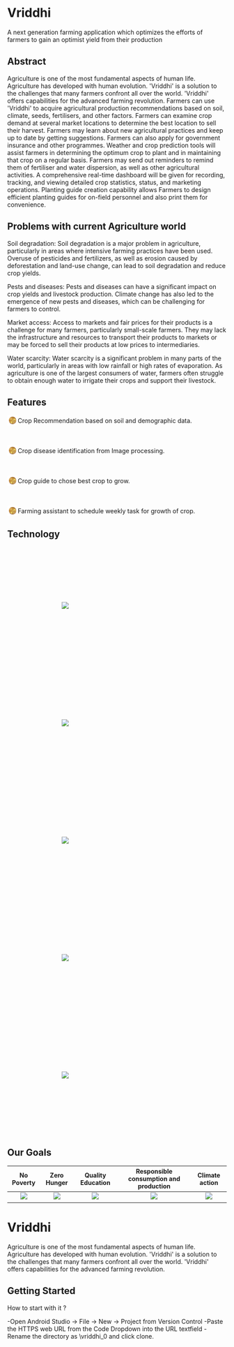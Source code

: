 # Vriddhi

A next generation farming application which optimizes the efforts of farmers to gain an optimist yield from their production

## Abstract

Agriculture is one of the most fundamental aspects of human life. Agriculture has developed with human evolution. 
'Vriddhi' is a solution to the challenges that many farmers confront all over the world.
'Vriddhi' offers capabilities for the advanced farming revolution. 
Farmers can use 'Vriddhi' to acquire agricultural production recommendations based on soil, climate, seeds, fertilisers, and other factors. 
Farmers can examine crop demand at several market locations to determine the best location to sell their harvest.
 Farmers may learn about new agricultural practices and keep up to date by getting suggestions. 
Farmers can also apply for government insurance and other programmes. Weather and crop prediction tools will assist farmers in determining the optimum crop to plant and in maintaining that crop on a regular basis. 
Farmers may send out reminders to remind them of fertiliser and water dispersion, as well as other agricultural activities. 
A comprehensive real-time dashboard will be given for recording, tracking, and viewing detailed crop statistics, status, and marketing operations.
Planting guide creation capability allows Farmers to design efficient planting guides for on-field personnel and also print them for convenience. 

## Problems with current Agriculture world

Soil degradation: Soil degradation is a major problem in agriculture, particularly in areas where intensive farming practices have been used. Overuse of pesticides and fertilizers, as well as erosion caused by deforestation and land-use change, can lead to soil degradation and reduce crop yields.

Pests and diseases: Pests and diseases can have a significant impact on crop yields and livestock production. Climate change has also led to the emergence of new pests and diseases, which can be challenging for farmers to control.

Market access: Access to markets and fair prices for their products is a challenge for many farmers, particularly small-scale farmers. They may lack the infrastructure and resources to transport their products to markets or may be forced to sell their products at low prices to intermediaries.

Water scarcity: Water scarcity is a significant problem in many parts of the world, particularly in areas with low rainfall or high rates of evaporation. As agriculture is one of the largest consumers of water, farmers often struggle to obtain enough water to irrigate their crops and support their livestock.

## Features

<p style="display:flex; flex-direction:row; align-items:center"><img src="https://github.com/AyushSolanki-17/StaticServer/blob/main/pngwing.com.png?raw=true" width="24">Crop Recommendation based on soil and demographic data.</p>
<br/>

<p style="display:flex; flex-direction:row; align-items:center"><img src="https://github.com/AyushSolanki-17/StaticServer/blob/main/pngwing.com.png?raw=true" width="24">Crop disease identification from Image processing.</p>
<br/>
<p style="display:flex; flex-direction:row; align-items:center"><img src="https://github.com/AyushSolanki-17/StaticServer/blob/main/pngwing.com.png?raw=true" width="24">Crop guide to chose best crop to grow.</p>
<br/>
<p style="display:flex; flex-direction:row; align-items:center"><img src="https://github.com/AyushSolanki-17/StaticServer/blob/main/pngwing.com.png?raw=true" width="24">Farming assistant to schedule weekly task for growth of crop.</p>


## Technology

<p float="left">
 

<img src="https://cdn.jsdelivr.net/gh/devicons/devicon/icons/flutter/flutter-original.svg?raw=true" width="128" style="margin:125px" />
&nbsp; &nbsp;&nbsp; &nbsp;
<img src="https://cdn.jsdelivr.net/gh/devicons/devicon/icons/python/python-original-wordmark.svg?raw=true" width="128" style="margin:125px"/>
&nbsp; &nbsp;&nbsp; &nbsp;
 <img src="https://cdn.jsdelivr.net/gh/devicons/devicon/icons/tensorflow/tensorflow-original-wordmark.svg?raw=true" width="128" style="margin:125px" />
 &nbsp; &nbsp;&nbsp; &nbsp;
<img src="https://cdn.jsdelivr.net/gh/devicons/devicon/icons/firebase/firebase-plain-wordmark.svg?raw=true" width="128" style="margin:125px" />
 &nbsp; &nbsp;&nbsp; &nbsp;
<img src="https://cdn.jsdelivr.net/gh/devicons/devicon/icons/flask/flask-original-wordmark.svg?raw=true" width="128" style="margin:125px" />
</p>
          
          

<!-- GOALS -->
## Our Goals
No Poverty               | Zero Hunger             |  Quality Education |  Responsible consumption and production                |  Climate action
:-------------------------:|:-------------------------:|:-------------------------:|:-------------------------:|:-------------------------:
![](https://developers.google.com/community/images/gdsc-solution-challenge/goal-01_480.png?raw=true)|![](https://developers.google.com/community/images/gdsc-solution-challenge/goal-02_480.png?raw=true)|![](https://developers.google.com/community/images/gdsc-solution-challenge/goal-04_480.png?raw=true)|![](https://developers.google.com/community/images/gdsc-solution-challenge/goal-12_480.png?raw=true)|![](https://developers.google.com/community/images/gdsc-solution-challenge/goal-13_480.png?raw=true)|




# Vriddhi

Agriculture is one of the most fundamental aspects of human life. Agriculture has developed with human evolution. 
'Vriddhi' is a solution to the challenges that many farmers confront all over the world.
'Vriddhi' offers capabilities for the advanced farming revolution. 

## Getting Started

How to start with it ?

  -Open Android Studio -> File -> New -> Project from Version Control
  -Paste the HTTPS web URL from the Code Dropdown into the URL textfield
  -Rename the directory as \vriddhi_0 and click clone.

